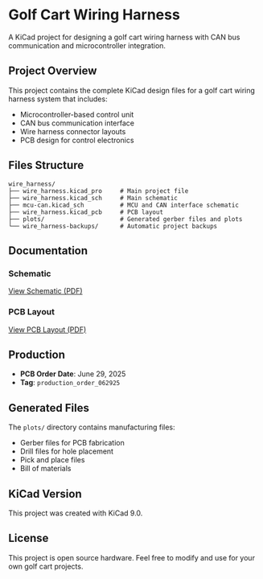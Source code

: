 # Golf Cart Wiring Harness

A KiCad project for designing a golf cart wiring harness with CAN bus communication and microcontroller integration.

## Project Overview

This project contains the complete KiCad design files for a golf cart wiring harness system that includes:

- Microcontroller-based control unit
- CAN bus communication interface
- Wire harness connector layouts
- PCB design for control electronics

## Files Structure

```
wire_harness/
├── wire_harness.kicad_pro     # Main project file
├── wire_harness.kicad_sch     # Main schematic
├── mcu-can.kicad_sch          # MCU and CAN interface schematic
├── wire_harness.kicad_pcb     # PCB layout
├── plots/                     # Generated gerber files and plots
└── wire_harness-backups/      # Automatic project backups
```

## Documentation

### Schematic
[View Schematic (PDF)](./schematic.pdf)

### PCB Layout
[View PCB Layout (PDF)](./pcb.pdf)

## Production

- **PCB Order Date**: June 29, 2025
- **Tag**: `production_order_062925`

## Generated Files

The `plots/` directory contains manufacturing files:
- Gerber files for PCB fabrication
- Drill files for hole placement
- Pick and place files
- Bill of materials

## KiCad Version

This project was created with KiCad 9.0.

## License

This project is open source hardware. Feel free to modify and use for your own golf cart projects.